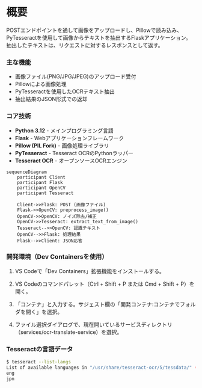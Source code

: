 # 概要
POSTエンドポイントを通して画像をアップロードし、Pillowで読み込み、PyTesseractを使用して画像からテキストを抽出するFlaskアプリケーション。
抽出したテキストは、リクエストに対するレスポンスとして返す。

### 主な機能
- 画像ファイル(PNG/JPG/JPEG)のアップロード受付
- Pillowによる画像処理
- PyTesseractを使用したOCRテキスト抽出
- 抽出結果のJSON形式での返却

### コア技術
- **Python 3.12** - メインプログラミング言語
- **Flask** - Webアプリケーションフレームワーク
- **Pillow (PIL Fork)** - 画像処理ライブラリ
- **PyTesseract** - Tesseract OCRのPythonラッパー
- **Tesseract OCR** - オープンソースOCRエンジン


```mermaid
sequenceDiagram
    participant Client
    participant Flask
    participant OpenCV
    participant Tesseract
    
    Client->>Flask: POST (画像ファイル)
    Flask->>OpenCV: preprocess_image()
    OpenCV->>OpenCV: ノイズ除去/補正
    OpenCV->>Tesseract: extract_text_from_image()
    Tesseract-->>OpenCV: 認識テキスト
    OpenCV-->>Flask: 処理結果
    Flask-->>Client: JSON応答
```


### 開発環境（Dev Containersを使用）
1. VS Codeで「Dev Containers」拡張機能をインストールする。

2. VS Codeのコマンドパレット（Ctrl + Shift + P または Cmd + Shift + P）を開く。

3. 「コンテナ」と入力する。サジェスト欄の「開発コンテナ:コンテナでフォルダを開く」を選択。

4. ファイル選択ダイアログで、現在開いているサービスディレクトリ（services/ocr-translate-service）を選択。

### Tesseractの言語データ
```bash
$ tesseract --list-langs
List of available languages in "/usr/share/tesseract-ocr/5/tessdata/" (3):
eng
jpn
```